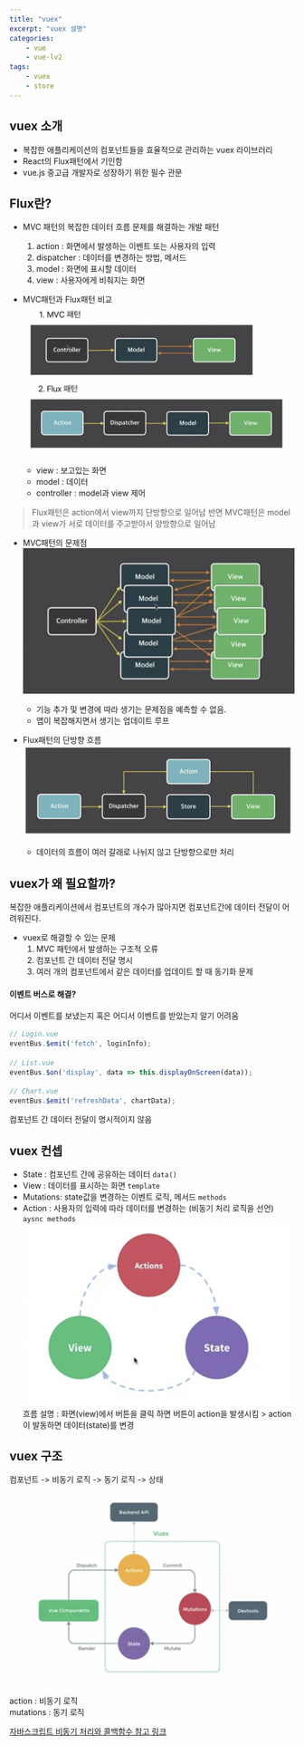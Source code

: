 ```yaml
--- 
title: "vuex" 
excerpt: "vuex 설명"
categories: 
    - vue
    - vue-lv2
tags: 
    - vuex 
    - store
--- 
```

## vuex 소개

- 복잡한 애플리케이션의 컴포넌트들을 효율적으로 관리하는 vuex 라이브러리
- React의 Flux패턴에서 기인함
- vue.js 중고급 개발자로 성장하기 위한 필수 관문

## Flux란?

- MVC 패턴의 복잡한 데이터 흐름 문제를 해결하는 개발 패턴
    1. action : 화면에서 발생하는 이벤트 또는 사용자의 입력
    2. dispatcher : 데이터를 변경하는 방법, 메서드
    3. model : 화면에 표시할 데이터
    4. view : 사용자에게 비춰지는 화면

- MVC패턴과 Flux패턴 비교  
![mvc_vs_flux](/assets/images/mvc_vs_flux.png)  
    - view : 보고있는 화면  
    - model : 데이터  
    - controller : model과 view 제어  
> Flux패턴은 action에서 view까지 단방향으로 일어남 반면 MVC패턴은 model과 view가 서로 데이터를 주고받아서 양방향으로 일어남

- MVC패턴의 문제점  
![mvc_problem](/assets/images/mvc_problem.png)
    - 기능 추가 및 변경에 따라 생기는 문제점을 예측할 수 없음.
    - 앱이 복잡해지면서 생기는 업데이트 루프

- Flux패턴의 단방향 흐름  
![flux_flow](/assets/images/flux_flow.png)
    - 데이터의 흐름이 여러 갈래로 나뉘지 않고 단방향으로만 처리

## vuex가 왜 필요할까?

복잡한 애플리케이션에서 컴포넌트의 개수가 많아지면 컴포넌트간에 데이터 전달이 어려워진다.  

- vuex로 해결할 수 있는 문제
    1. MVC 패턴에서 발생하는 구조적 오류
    2. 컴포넌트 간 데이터 전달 명시
    3. 여러 개의 컴포넌트에서 같은 데이터를 업데이트 할 때 동기화 문제

#### 이벤트 버스로 해결?
어디서 이벤트를 보냈는지 혹은 어디서 이벤트를 받았는지 알기 어려움
```javascript
// Login.vue
eventBus.$emit('fetch', loginInfo);

// List.vue
eventBus.$on('display', data => this.displayOnScreen(data));

// Chart.vue
eventBus.$emit('refreshData', chartData);
```
컴포넌트 간 데이터 전달이 명시적이지 않음  

## vuex 컨셉
- State : 컴포넌트 간에 공유하는 데이터 `data()`
- View : 데이터를 표시하는 화면 `template`
- Mutations: state값을 변경하는 이벤트 로직, 메서드 `methods`
- Action : 사용자의 입력에 따라 데이터를 변경하는 (비동기 처리 로직을 선언) `aysnc methods`
![vuex_flow](/assets/images/vuex_flow.png)  
흐름 설명 : 화면(view)에서 버튼을 클릭 하면 버튼이 action을 발생시킴 > action이 발동하면 데이터(state)를 변경

## vuex 구조
컴포넌트 -> 비동기 로직 -> 동기 로직 -> 상태
![vuex_construction](/assets/images/vuex_construction.png)  
action : 비동기 로직  
mutations : 동기 로직  

[자바스크립트 비동기 처리와 콜백함수 참고 링크](https://joshua1988.github.io/web-development/javascript/javascript-asynchronous-operation/)
